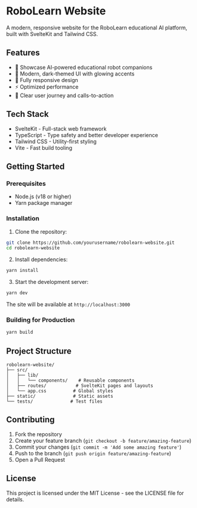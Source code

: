 # RoboLearn Website

A modern, responsive website for the RoboLearn educational AI platform, built with SvelteKit and Tailwind CSS.

## Features

- 🤖 Showcase AI-powered educational robot companions
- 🎨 Modern, dark-themed UI with glowing accents
- 📱 Fully responsive design
- ⚡ Optimized performance
- 🎯 Clear user journey and calls-to-action

## Tech Stack

- SvelteKit - Full-stack web framework
- TypeScript - Type safety and better developer experience
- Tailwind CSS - Utility-first styling
- Vite - Fast build tooling

## Getting Started

### Prerequisites

- Node.js (v18 or higher)
- Yarn package manager

### Installation

1. Clone the repository:
```bash
git clone https://github.com/yourusername/robolearn-website.git
cd robolearn-website
```

2. Install dependencies:
```bash
yarn install
```

3. Start the development server:
```bash
yarn dev
```

The site will be available at `http://localhost:3000`

### Building for Production

```bash
yarn build
```

## Project Structure

```
robolearn-website/
├── src/
│   ├── lib/
│   │   └── components/    # Reusable components
│   ├── routes/           # SvelteKit pages and layouts
│   └── app.css          # Global styles
├── static/              # Static assets
└── tests/              # Test files
```

## Contributing

1. Fork the repository
2. Create your feature branch (`git checkout -b feature/amazing-feature`)
3. Commit your changes (`git commit -m 'Add some amazing feature'`)
4. Push to the branch (`git push origin feature/amazing-feature`)
5. Open a Pull Request

## License

This project is licensed under the MIT License - see the LICENSE file for details. 